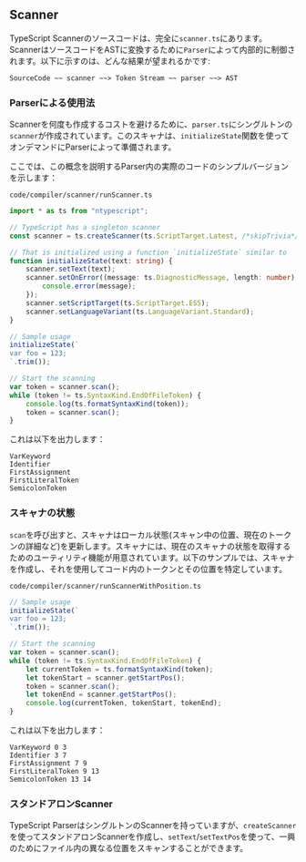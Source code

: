 ## Scanner
TypeScript Scannerのソースコードは、完全に`scanner.ts`にあります。ScannerはソースコードをASTに変換するために`Parser`によって内部的に制御されます。以下に示すのは、どんな結果が望まれるかです:

```
SourceCode ~~ scanner ~~> Token Stream ~~ parser ~~> AST
```

### Parserによる使用法
Scannerを何度も作成するコストを避けるために、`parser.ts`にシングルトンの`scanner`が作成されています。このスキャナは、`initializeState`関数を使ってオンデマンドにParserによって準備されます。

ここでは、この概念を説明するParser内の実際のコードのシンプルバージョンを示します：

`code/compiler/scanner/runScanner.ts`
```ts
import * as ts from "ntypescript";

// TypeScript has a singleton scanner
const scanner = ts.createScanner(ts.ScriptTarget.Latest, /*skipTrivia*/ true);

// That is initialized using a function `initializeState` similar to
function initializeState(text: string) {
    scanner.setText(text);
    scanner.setOnError((message: ts.DiagnosticMessage, length: number) => {
        console.error(message);
    });
    scanner.setScriptTarget(ts.ScriptTarget.ES5);
    scanner.setLanguageVariant(ts.LanguageVariant.Standard);
}

// Sample usage
initializeState(`
var foo = 123;
`.trim());

// Start the scanning
var token = scanner.scan();
while (token != ts.SyntaxKind.EndOfFileToken) {
    console.log(ts.formatSyntaxKind(token));
    token = scanner.scan();
}
```

これは以下を出力します：

```
VarKeyword
Identifier
FirstAssignment
FirstLiteralToken
SemicolonToken
```

### スキャナの状態
`scan`を呼び出すと、スキャナはローカル状態(スキャン中の位置、現在のトークンの詳細など)を更新します。スキャナには、現在のスキャナの状態を取得するためのユーティリティ機能が用意されています。以下のサンプルでは、スキャナを作成し、それを使用してコード内のトークンとその位置を特定しています。

`code/compiler/scanner/runScannerWithPosition.ts`
```ts
// Sample usage
initializeState(`
var foo = 123;
`.trim());

// Start the scanning
var token = scanner.scan();
while (token != ts.SyntaxKind.EndOfFileToken) {
    let currentToken = ts.formatSyntaxKind(token);
    let tokenStart = scanner.getStartPos();
    token = scanner.scan();
    let tokenEnd = scanner.getStartPos();
    console.log(currentToken, tokenStart, tokenEnd);
}
```

これは以下を出力します：
```
VarKeyword 0 3
Identifier 3 7
FirstAssignment 7 9
FirstLiteralToken 9 13
SemicolonToken 13 14
```

### スタンドアロンScanner
TypeScript ParserはシングルトンのScannerを持っていますが、`createScanner`を使ってスタンドアロンScannerを作成し、`setText`/`setTextPos`を使って、一興のためにファイル内の異なる位置をスキャンすることができます。
